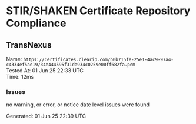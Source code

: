 # STIR/SHAKEN Certificate Repository Compliance

## TransNexus

Name: `https://certificates.clearip.com/b0b715fe-25e1-4ac9-97a4-c4334ef5ae19/34e444595f31da934c0259e00ff682fa.pem`\
Tested At: 01 Jun 25 22:33 UTC\
Time: 12ms

### Issues

no warning, or error, or notice date level issues were found

Generated: 01 Jun 25 22:39 UTC